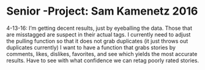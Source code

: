 # Senior -Project: Sam Kamenetz 2016

<p> 4-13-16:
I’m getting decent results, just by eyeballing the data. Those that are misstagged are suspect in their actual tags.
I currently need to adjust the pulling function so that it does not grab duplicates (it just throws out duplicates currently)
I want to have a function that grabs stories by comments, likes, dislikes, favorites, and see which yields the most accurate results. Have to see with what confidence we can retag poorly rated stories.
</p>
